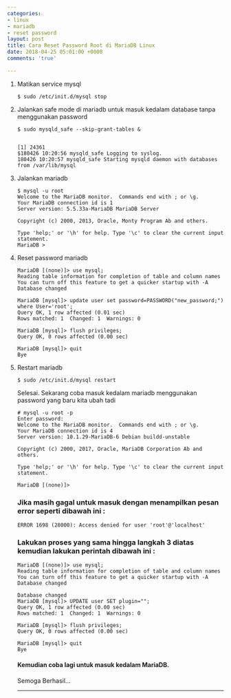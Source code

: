 ```yaml
---
categories:
- linux
- mariadb
- reset password
layout: post
title: Cara Reset Password Root di MariaDB Linux
date: 2018-04-25 05:01:00 +0000
comments: 'true'

---
```

1. Matikan service mysql

       $ sudo /etc/init.d/mysql stop
2. Jalankan safe mode di mariadb untuk masuk kedalam database tanpa menggunakan password

       $ sudo mysqld_safe --skip-grant-tables &
       

       [1] 24361 
       $180426 10:20:56 mysqld_safe Logging to syslog.
       180426 10:20:57 mysqld_safe Starting mysqld daemon with databases from /var/lib/mysql 
3. Jalankan mariadb

       $ mysql -u root
       Welcome to the MariaDB monitor.  Commands end with ; or \g.
       Your MariaDB connection id is 1
       Server version: 5.5.33a-MariaDB MariaDB Server
       
       Copyright (c) 2000, 2013, Oracle, Monty Program Ab and others.
       
       Type 'help;' or '\h' for help. Type '\c' to clear the current input statement.
       MariaDB >
4. Reset password mariadb

       MariaDB [(none)]> use mysql;
       Reading table information for completion of table and column names
       You can turn off this feature to get a quicker startup with -A
       Database changed
       
       MariaDB [mysql]> update user set password=PASSWORD("new_password;") where User='root';
       Query OK, 1 row affected (0.01 sec)
       Rows matched: 1  Changed: 1  Warnings: 0
       
       MariaDB [mysql]> flush privileges;
       Query OK, 0 rows affected (0.00 sec)
       
       MariaDB [mysql]> quit
       Bye
5. Restart mariadb

       $ sudo /etc/init.d/mysql restart
       

   Selesai. Sekarang coba masuk kedalam mariadb menggunakan password yang baru kita ubah tadi

       # mysql -u root -p
       Enter password: 
       Welcome to the MariaDB monitor.  Commands end with ; or \g.
       Your MariaDB connection id is 4
       Server version: 10.1.29-MariaDB-6 Debian buildd-unstable
       
       Copyright (c) 2000, 2017, Oracle, MariaDB Corporation Ab and others.
       
       Type 'help;' or '\h' for help. Type '\c' to clear the current input statement.
       
       MariaDB [(none)]>

   ### Jika masih gagal untuk masuk dengan menampilkan pesan error seperti dibawah ini :

       ERROR 1698 (28000): Access denied for user 'root'@'localhost'
       

   ### Lakukan proses yang sama hingga langkah 3 diatas kemudian lakukan perintah dibawah ini :

       MariaDB [(none)]> use mysql;
       Reading table information for completion of table and column names
       You can turn off this feature to get a quicker startup with -A
       Database changed
       
       Database changed
       MariaDB [mysql]> UPDATE user SET plugin="";
       Query OK, 1 row affected (0.00 sec)
       Rows matched: 1  Changed: 1  Warnings: 0
       
       MariaDB [mysql]> flush privileges;
       Query OK, 0 rows affected (0.00 sec)
       
       MariaDB [mysql]> quit
       Bye

   #### Kemudian coba lagi untuk masuk kedalam MariaDB.

   ####   
   Semoga Berhasil...

   ***
